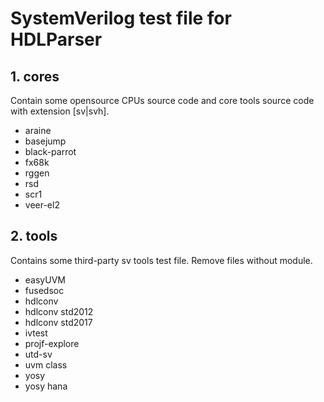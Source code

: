 # SystemVerilog test file for HDLParser

## 1. cores

Contain some opensource CPUs source code and core tools source code with extension [sv|svh].

- araine
- basejump
- black-parrot
- fx68k
- rggen
- rsd
- scr1
- veer-el2

## 2. tools

Contains some third-party sv tools test file. Remove files without module.

- easyUVM
- fusedsoc
- hdlconv
- hdlconv std2012
- hdlconv std2017
- ivtest
- projf-explore
- utd-sv
- uvm class
- yosy
- yosy hana

